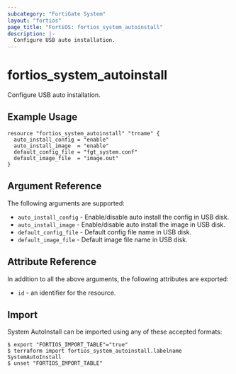 ```yaml
---
subcategory: "FortiGate System"
layout: "fortios"
page_title: "FortiOS: fortios_system_autoinstall"
description: |-
  Configure USB auto installation.
---
```


# fortios_system_autoinstall
Configure USB auto installation.

## Example Usage

```hcl
resource "fortios_system_autoinstall" "trname" {
  auto_install_config = "enable"
  auto_install_image  = "enable"
  default_config_file = "fgt_system.conf"
  default_image_file  = "image.out"
}
```

## Argument Reference


The following arguments are supported:

* `auto_install_config` - Enable/disable auto install the config in USB disk.
* `auto_install_image` - Enable/disable auto install the image in USB disk.
* `default_config_file` - Default config file name in USB disk.
* `default_image_file` - Default image file name in USB disk.


## Attribute Reference

In addition to all the above arguments, the following attributes are exported:
* `id` - an identifier for the resource.

## Import

System AutoInstall can be imported using any of these accepted formats:
```
$ export "FORTIOS_IMPORT_TABLE"="true"
$ terraform import fortios_system_autoinstall.labelname SystemAutoInstall
$ unset "FORTIOS_IMPORT_TABLE"
```
